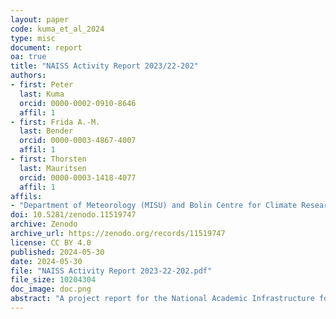 ```yaml
---
layout: paper
code: kuma_et_al_2024
type: misc
document: report
oa: true
title: "NAISS Activity Report 2023/22-202"
authors:
- first: Peter
  last: Kuma
  orcid: 0000-0002-0910-8646
  affil: 1
- first: Frida A.-M.
  last: Bender
  orcid: 0000-0003-4867-4007
  affil: 1
- first: Thorsten
  last: Mauritsen
  orcid: 0000-0003-1418-4077
  affil: 1
affils:
- "Department of Meteorology (MISU) and Bolin Centre for Climate Research, Stockholm University, Stockholm SE-106 91, Sweden"
doi: 10.5281/zenodo.11519747
archive: Zenodo
archive_url: https://zenodo.org/records/11519747
license: CC BY 4.0
published: 2024-05-30
date: 2024-05-30
file: "NAISS Activity Report 2023-22-202.pdf"
file_size: 10204304
doc_image: doc.png
abstract: "A project report for the National Academic Infrastructure for Supercomputing in Sweden."
---
```

